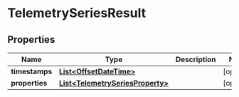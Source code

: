 
# TelemetrySeriesResult

## Properties
Name | Type | Description | Notes
------------ | ------------- | ------------- | -------------
**timestamps** | [**List&lt;OffsetDateTime&gt;**](OffsetDateTime.md) |  |  [optional]
**properties** | [**List&lt;TelemetrySeriesProperty&gt;**](TelemetrySeriesProperty.md) |  |  [optional]



